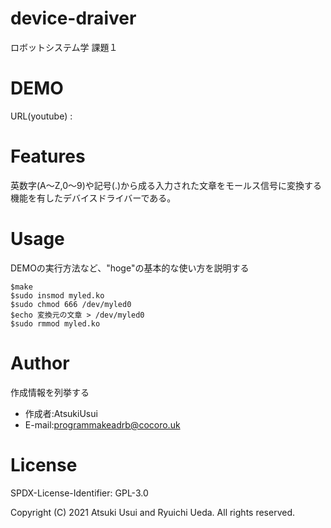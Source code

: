 # device-draiver

ロボットシステム学 課題１

# DEMO

URL(youtube)  : 

# Features

英数字(A～Z,0～9)や記号(.)から成る入力された文章をモールス信号に変換する機能を有したデバイスドライバーである。

# Usage

DEMOの実行方法など、"hoge"の基本的な使い方を説明する

```
$make
$sudo insmod myled.ko
$sudo chmod 666 /dev/myled0
$echo 変換元の文章 > /dev/myled0
$sudo rmmod myled.ko
```


# Author

作成情報を列挙する

* 作成者:AtsukiUsui
* E-mail:programmakeadrb@cocoro.uk

# License

SPDX-License-Identifier: GPL-3.0

Copyright (C) 2021 Atsuki Usui and Ryuichi Ueda.  All rights reserved.

